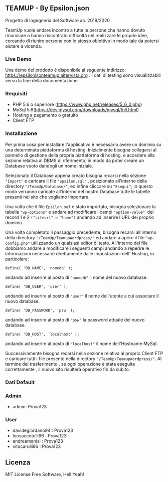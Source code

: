 ## TEAMUP - By Epsilon.json
Progetto di Ingegneria del Software aa. 2019/2020

TeamUp vuole andare incontro a tutte le persone che hanno dovuto rinunciare o hanno riscontrato difficoltà nel realizzare le proprie idee, cercando di riunire persone con lo stesso obiettivo in modo tale da potersi aiutare a vicenda.

### Live Demo

Una demo del prodotto è disponibile al seguente indirizzo: https://epsilonjsonteamup.altervista.org . I dati di testing sono visualizzabili verso la fine della documentazione.

### Requisiti

* PHP 5.6 o superiore (https://www.php.net/releases/5_6_0.php)
* MySql 5.6(https://dev.mysql.com/downloads/mysql/5.6.html)
* Hosting a pagamento o gratuito
* Client FTP

### Installazione

Per prima cosa per installare l'applicativo è necessario avere un dominio su una determinata piattaforma di hosting.
Inizialmente bisogna collegarsi al pannello di gestione della propria piattaforma di hosting, e accedere alla sezione relativa al DBMS di riferimento, in modo da poter creare un Database vuoto dandogli un nome iniziale.

Selezionato il Database appena creato bisogna recarsi nella sezione ```"Import"``` e caricare il file ```"epsilon.sql"``` , posizionato all'interno della directory  ```"/TeamUp/Database/"```, ed infine cliccare su ```"Esegui"```; in questo modo verranno caricate all'interno del nostro Database tutte le tabelle presenti nel sito che vogliamo importare.

Una volta che il file ```Epsilon.sql``` è stato importato, bisogna selezionare la tabella ```"wp-options"``` e andare ad modificare i campi ```"option-value" ```dei record 1 e 2 ```("siteurl" e "home")``` andando ad inserire l'URL del proprio dominio.

Una volta completato il passaggio precedente, bisogna recarsi all'interno della directory ```"/TeamUp/TeamupWordpress/"``` ed andare a aprire il file ```"wp-config.php"``` utilizzando un qualsiasi editor di testo. All'interno del file dobbiamo andare a modificare i seguenti campi andando a reperire le informazioni necessarie direttamente dalle impostazioni dell' Hosting, in particolare:

```
define( 'DB_NAME', 'nomedb' );
```
andando ad inserire al posto di ```"nomedb"``` il nome del nuovo database.

```
define( 'DB_USER', 'user' );
```
andando ad inserire al posto di ```"user"``` il nome dell'utente a cui associare il nuovo database.

```
define( 'DB_PASSWORD', 'psw' );
```
andando ad inserire al posto di ```"psw"``` la password attuale del nuovo database.

```
define( 'DB_HOST', 'localhost' );
```
andando ad inserire al posto di ```"localhost"``` il nome dell'Hostname MySql.

Successivamente bisogna recarsi nella sezione relativa al proprio Client FTP e caricare tutti i file presente nella directory ```"/TeamUp/TeamupWordpress/"```.
Al termine del trasferimento , se ogni operazione è stata eseguita correttamente , il nuovo sito risulterà operativo fin da subito.

### Dati Default

### Admin

* admin: Prova123

### User

* davidegiordano94 : Prova123
* leosaccotelli96 : Prova123
* andreamanisi : Prova123
* vitocarulli96 : Prova123

## Licenza

MIT License Free Software, Hell Yeah!